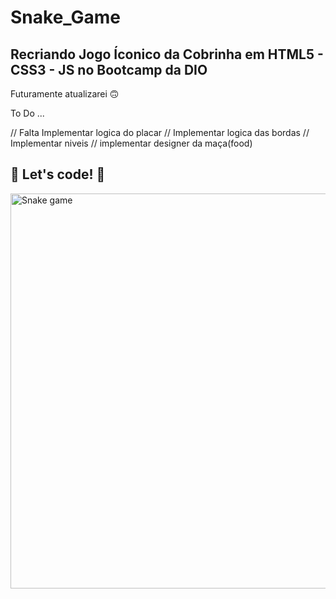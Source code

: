 # Snake_Game

## Recriando Jogo Íconico da Cobrinha em HTML5 - CSS3 - JS  no Bootcamp da DIO 

Futuramente atualizarei 🙃

To Do ...

// Falta Implementar logica do placar 
// Implementar logica das bordas 
// Implementar niveis 
// implementar designer da maça(food)

## 🚀 Let's code! 🚀

<img width="632" alt="Snake game" src="https://user-images.githubusercontent.com/60220406/96369220-10ec7880-112f-11eb-99b5-c0dca2d5d2c7.png">

